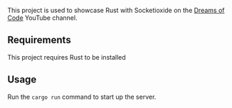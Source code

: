 This project is used to showcase Rust with Socketioxide on the
[Dreams of Code](https://youtube.com/@dreamsofcode) YouTube channel.

## Requirements

This project requires Rust to be installed

## Usage

Run the `cargo run` command to start up the server.

